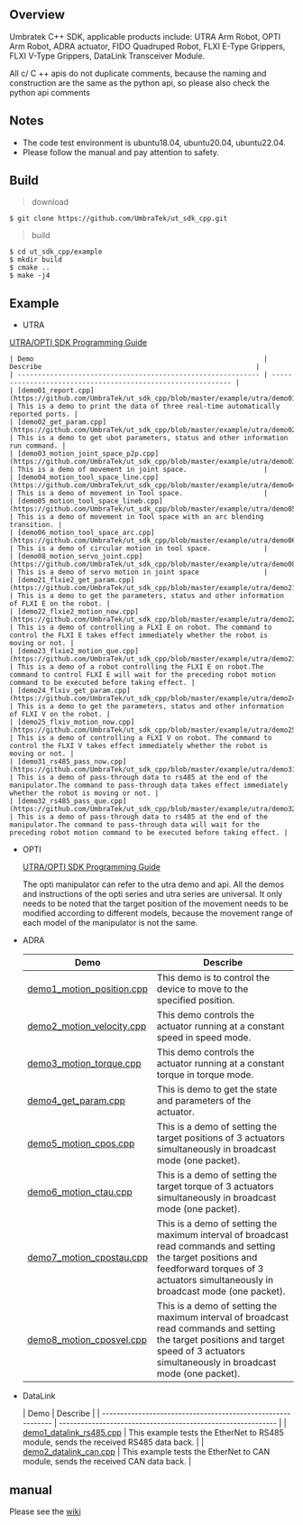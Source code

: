 
## Overview
Umbratek C++ SDK, applicable products include: UTRA Arm Robot, OPTI Arm Robot, ADRA actuator, FIDO Quadruped Robot, FLXI E-Type Grippers, FLXI V-Type Grippers, DataLink Transceiver Module.

All c/ C ++ apis do not duplicate comments, because the naming and construction are the same as the python api, so please also check the python api comments 

##  **Notes** 

*  The code test environment is ubuntu18.04, ubuntu20.04, ubuntu22.04.
*  Please follow the manual and pay attention to safety.

## Build

>  download

```
$ git clone https://github.com/UmbraTek/ut_sdk_cpp.git
```

>  build

```
$ cd ut_sdk_cpp/example
$ mkdir build
$ cmake ..
$ make -j4
```

## Example

* UTRA
	 
[UTRA/OPTI SDK Programming Guide](https://github.com/UmbraTek/ut_sdk_cpp/tree/master/utapi/utra/readme.md)
	
	| Demo                                                         | Describe                                                     |
	| ------------------------------------------------------------ | ------------------------------------------------------------ |
	| [demo01_report.cpp](https://github.com/UmbraTek/ut_sdk_cpp/blob/master/example/utra/demo01_report.cpp) | This is a demo to print the data of three real-time automatically reported ports. |
	| [demo02_get_param.cpp](https://github.com/UmbraTek/ut_sdk_cpp/blob/master/example/utra/demo02_get_param.cpp) | This is a demo to get ubot parameters, status and other information run command. |
	| [demo03_motion_joint_space_p2p.cpp](https://github.com/UmbraTek/ut_sdk_cpp/blob/master/example/utra/demo03_motion_joint_space_p2p.cpp) | This is a demo of movement in joint space.                   |
	| [demo04_motion_tool_space_line.cpp](https://github.com/UmbraTek/ut_sdk_cpp/blob/master/example/utra/demo04_motion_tool_space_line.cpp) | This is a demo of movement in Tool space.                    |
	| [demo05_motion_tool_space_lineb.cpp](https://github.com/UmbraTek/ut_sdk_cpp/blob/master/example/utra/demo05_motion_tool_space_lineb.cpp) | This is a demo of movement in Tool space with an arc blending transition. |
	| [demo06_motion_tool_space_arc.cpp](https://github.com/UmbraTek/ut_sdk_cpp/blob/master/example/utra/demo06_motion_tool_space_arc.cpp) | This is a demo of circular motion in tool space.             |
	| [demo08_motion_servo_joint.cpp](https://github.com/UmbraTek/ut_sdk_cpp/blob/master/example/utra/demo08_motion_servo_joint.cpp) | This is a demo of servo motion in joint space                |
	| [demo21_flxie2_get_param.cpp](https://github.com/UmbraTek/ut_sdk_cpp/blob/master/example/utra/demo21_flxie2_get_param.cpp) | This is a demo to get the parameters, status and other information of FLXI E on the robot. |
	| [demo22_flxie2_motion_now.cpp](https://github.com/UmbraTek/ut_sdk_cpp/blob/master/example/utra/demo22_flxie2_motion_now.cpp) | This is a demo of controlling a FLXI E on robot. The command to control the FLXI E takes effect immediately whether the robot is moving or not. |
	| [demo23_flxie2_motion_que.cpp](https://github.com/UmbraTek/ut_sdk_cpp/blob/master/example/utra/demo23_flxie2_motion_que.cpp) | This is a demo of a robot controlling the FLXI E on robot.The command to control FLXI E will wait for the preceding robot motion command to be executed before taking effect. |
	| [demo24_flxiv_get_param.cpp](https://github.com/UmbraTek/ut_sdk_cpp/blob/master/example/utra/demo24_flxiv_get_param.cpp) | This is a demo to get the parameters, status and other information of FLXI V on the robot. |
	| [demo25_flxiv_motion_now.cpp](https://github.com/UmbraTek/ut_sdk_cpp/blob/master/example/utra/demo25_flxiv_motion_now.cpp) | This is a demo of controlling a FLXI V on robot. The command to control the FLXI V takes effect immediately whether the robot is moving or not. |
	| [demo31_rs485_pass_now.cpp](https://github.com/UmbraTek/ut_sdk_cpp/blob/master/example/utra/demo31_rs485_pass_now.cpp) | This is a demo of pass-through data to rs485 at the end of the manipulator.The command to pass-through data takes effect immediately whether the robot is moving or not. |
	| [demo32_rs485_pass_que.cpp](https://github.com/UmbraTek/ut_sdk_cpp/blob/master/example/utra/demo32_rs485_pass_que.cpp) | This is a demo of pass-through data to rs485 at the end of the manipulator.The command to pass-through data will wait for the preceding robot motion command to be executed before taking effect. |

* OPTI

  [UTRA/OPTI SDK Programming Guide](https://github.com/UmbraTek/ut_sdk_cpp/tree/master/utapi/utra/readme.md)

  The opti manipulator can refer to the utra demo and api. All the demos and instructions of the opti series and utra series are universal. It only needs to be noted that the target position of the movement needs to be modified according to different models, because the movement range of each model of the manipulator is not the same.


* ADRA

    

    | Demo                                                         | Describe                                                     |
    | ------------------------------------------------------------ | ------------------------------------------------------------ |
    | [demo1_motion_position.cpp](https://github.com/UmbraTek/ut_sdk_cpp/blob/master/example/adra/demo1_motion_position.cpp) | This demo is to control the device to move to the specified position. |
    | [demo2_motion_velocity.cpp](https://github.com/UmbraTek/ut_sdk_cpp/blob/master/example/adra/demo2_motion_velocity.cpp) | This demo controls the actuator running at a constant speed in speed mode. |
    | [demo3_motion_torque.cpp](https://github.com/UmbraTek/ut_sdk_cpp/blob/master/example/adra/demo3_motion_torque.cpp) | This demo controls the actuator running at a constant torque in torque mode. |
    | [demo4_get_param.cpp](https://github.com/UmbraTek/ut_sdk_cpp/blob/master/example/adra/demo4_get_param.cpp) | This is demo to get the state and parameters of the actuator. |
    | [demo5_motion_cpos.cpp](https://github.com/UmbraTek/ut_sdk_cpp/blob/master/example/adra/demo5_motion_cpos.cpp) | This is a demo of setting the target positions of 3 actuators simultaneously in broadcast mode (one packet). |
    | [demo6_motion_ctau.cpp](https://github.com/UmbraTek/ut_sdk_cpp/blob/master/example/adra/demo6_motion_ctau.cpp) | This is a demo of setting the target torque of 3 actuators simultaneously in broadcast mode (one packet). |
    | [demo7_motion_cpostau.cpp](https://github.com/UmbraTek/ut_sdk_cpp/blob/master/example/adra/demo7_motion_cpostau.cpp) | This is a demo of setting the maximum interval of broadcast read commands and setting the target positions and feedforward torques of 3 actuators simultaneously in broadcast mode (one packet). |
    | [demo8_motion_cposvel.cpp](https://github.com/UmbraTek/ut_sdk_cpp/blob/master/example/adra/demo8_motion_cposvel.cpp) | This is a demo of setting the maximum interval of broadcast read commands and setting the target positions and target speed of 3 actuators simultaneously in broadcast mode (one packet). |

* DataLink

    | Demo                                                         | Describe                                                     |
| ------------------------------------------------------------ | ------------------------------------------------------------ |
    | [demo1_datalink_rs485.cpp](https://github.com/UmbraTek/ut_sdk_cpp/blob/master/example/datalink/demo1_datalink_rs485.cpp) | This example tests the EtherNet to RS485 module, sends the received RS485 data back. |
    | [demo2_datalink_can.cpp](https://github.com/UmbraTek/ut_sdk_cpp/blob/master/example/datalink/demo2_datalink_can.cpp) | This example tests the EtherNet to CAN module, sends the received CAN data back. |

##  manual 

 Please see the [wiki](https://umbratek.com/wiki/en/#!index.md)

